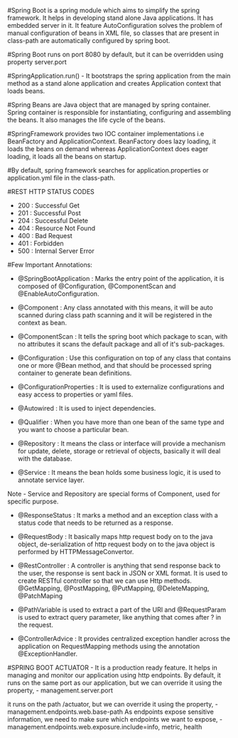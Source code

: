 #Spring Boot is a spring module which aims to simplify the spring framework. It helps in developing stand alone Java
	applications. It has embedded server in it. It feature AutoConfiguration solves the problem of manual configuration
	of beans in XML file, so classes that are present in class-path are automatically configured by spring boot.
	
#Spring Boot runs on port 8080 by default, but it can be overridden using property server.port

#SpringApplication.run() - It bootstraps the spring application from the main method as a stand alone application
	and creates Application context that loads beans.
	
#Spring Beans are Java object that are managed by spring container. Spring container is responsible for instantiating, 
	configuring and assembling the beans. It also manages the life cycle of the beans.
	
#SpringFramework provides two IOC container implementations i.e BeanFactory and ApplicationContext. BeanFactory does 
	lazy loading, it loads the beans on demand whereas ApplicationContext does eager loading, it loads all the beans
	on startup. 
 	  
#By default, spring framework searches for application.properties or application.yml file in the class-path.

#REST HTTP STATUS CODES
 - 200 : Successful Get
 - 201 : Successful Post
 - 204 : Successful Delete
 - 404 : Resource Not Found
 - 400 : Bad Request
 - 401 : Forbidden
 - 500 : Internal Server Error
 
 #Few Important Annotations:
 - @SpringBootApplication : Marks the entry point of the application, it is composed of @Configuration, 
	@ComponentScan and @EnableAutoConfiguration.
 
 - @Component : Any class annotated with this means, it will be auto scanned during class path scanning
 	and it will be registered in the context as bean.
 	
 - @ComponentScan : It tells the spring boot which package to scan, with no attributes it scans the default
 	package and all of it's sub-packages.
 	
 - @Configuration : Use this configuration on top of any class that contains one or more @Bean method, and that
 	should be processed spring container to generate bean definitions.
 	
 - @ConfigurationProperties : It is used to externalize configurations and easy access to properties or yaml files.
 
 - @Autowired : It is used to inject dependencies.
 
 - @Qualifier : When you have more than  one bean of the same type and you want to choose a particular bean.
 
 - @Repository : It means the class or interface will provide a mechanism for update, delete, storage or retrieval of 
 	objects, basically it will deal with the database.
 	
 - @Service : It means the bean holds some business logic, it is used to annotate service layer.
 
Note - Service and Repository are special forms of Component, used for specific purpose.

 - @ResponseStatus : It marks a method and an exception class with a status code that needs to be returned as a response.
 
 - @RequestBody : It basically maps http request body on to the java object, de-serialization of http request body on to
 	the java object is performed by HTTPMessageConvertor.
 	
 - @RestController : A controller is anything that send response back to the user, the response is sent back in JSON
 	or XML format. It is used to create RESTful controller so that we can use Http methods.
 	@GetMapping, @PostMapping, @PutMapping, @DeleteMapping, @PatchMaping
 	
 - @PathVariable is used to extract a part of the URI and @RequestParam is used to extract query parameter, like anything
 	that comes after ? in the request.

 - @ControllerAdvice : It provides centralized exception handler across the application on RequestMapping methods
 	using the annotation @ExceptionHandler.
 	
#SPRING BOOT ACTUATOR - 
	It is a production ready feature. It helps in managing and monitor our application using http endpoints. By default,
	it runs on the same port as our application, but we can override it using the property, 
	- management.server.port
	
it runs on the path /actuator, but we can override it using the property,
	- management.endpoints.web.base-path
	As endpoints expose sensitive information, we need to make sure which endpoints we want to expose,
	- management.endpoints.web.exposure.include=info, metric, health
 	
